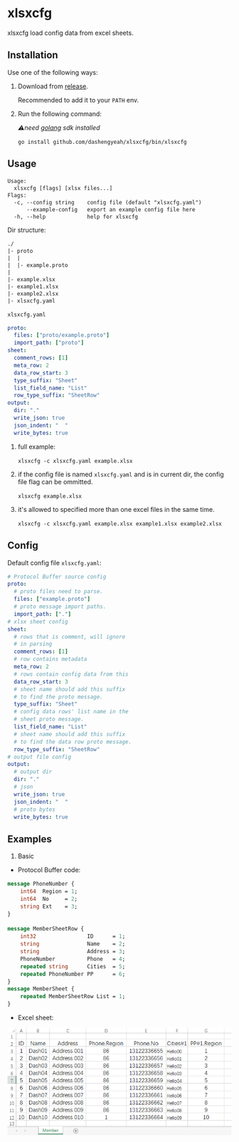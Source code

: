 # xlsxcfg

xlsxcfg load config data from excel sheets.

## Installation

Use one of the following ways:

1. Download from [release](https://github.com/dashengyeah/xlsxcfg/releases).

    Recommended to add it to your `PATH` env.

2. Run the following command:

    *⚠need [golang](https://go.dev/) sdk installed*

    `go install github.com/dashengyeah/xlsxcfg/bin/xlsxcfg`

## Usage

```
Usage:
  xlsxcfg [flags] [xlsx files...]
Flags:
  -c, --config string    config file (default "xlsxcfg.yaml")
      --example-config   export an example config file here
  -h, --help             help for xlsxcfg
```

Dir structure:

```
./
|- proto
|  |
|  |- example.proto
|
|- example.xlsx
|- example1.xlsx
|- example2.xlsx
|- xlsxcfg.yaml

```

`xlsxcfg.yaml`
```yaml
proto:
  files: ["proto/example.proto"]
  import_path: ["proto"]
sheet:
  comment_rows: [1]
  meta_row: 2
  data_row_start: 3
  type_suffix: "Sheet"
  list_field_name: "List"
  row_type_suffix: "SheetRow"
output:
  dir: "."
  write_json: true
  json_indent: "  "
  write_bytes: true
```

1. full example:

    `xlsxcfg -c xlsxcfg.yaml example.xlsx`

2. if the config file is named `xlsxcfg.yaml` and is in current dir, the config file flag can be ommitted.

    `xlsxcfg example.xlsx`

3. it's allowed to specified more than one excel files in the same time.

    `xlsxcfg -c xlsxcfg.yaml example.xlsx example1.xlsx example2.xlsx`

## Config

Default config file `xlsxcfg.yaml`:

```yaml
# Protocol Buffer source config
proto:
  # proto files need to parse.
  files: ["example.proto"]
  # proto message import paths.
  import_path: ["."]
# xlsx sheet config
sheet:
  # rows that is comment, will ignore
  # in parsing
  comment_rows: [1]
  # row contains metadata
  meta_row: 2
  # rows contain config data from this
  data_row_start: 3
  # sheet name should add this suffix
  # to find the proto message.
  type_suffix: "Sheet"
  # config data rows' list name in the
  # sheet proto message.
  list_field_name: "List"
  # sheet name should add this suffix
  # to find the data row proto message.
  row_type_suffix: "SheetRow"
# output file config
output:
  # output dir
  dir: "."
  # json
  write_json: true
  json_indent: "  "
  # proto bytes
  write_bytes: true
```

## Examples

1. Basic

- Protocol Buffer code:

```protobuf
message PhoneNumber {
    int64  Region = 1;
    int64  No     = 2;
    string Ext    = 3;
}

message MemberSheetRow {
    int32                ID      = 1;
    string               Name    = 2;
    string               Address = 3;
    PhoneNumber          Phone   = 4;
    repeated string      Cities  = 5;
    repeated PhoneNumber PP      = 6;
}
message MemberSheet {
    repeated MemberSheetRow List = 1;
}
```

- Excel sheet:

![image](./doc/example-sheet.png)
